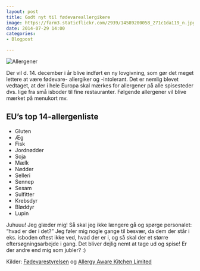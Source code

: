 ```yaml
---
layout: post
title: Godt nyt til fødevareallergikere
image: https://farm3.staticflickr.com/2939/14589200058_271c1da119_n.jpg
date: 2014-07-29 14:00
categories:
- Blogpost

---
```


![Allergener](https://farm3.staticflickr.com/2939/14589200058_271c1da119_z.jpg)


Der vil d. 14. december i år blive indført en ny lovgivning, som gør det meget lettere at være fødevare- allergiker og -intolerant. Det er nemlig blevet vedtaget, at der i hele Europa skal mærkes for allergener på alle spisesteder dvs. lige fra små isboder til fine restauranter. Følgende allergener vil blive mærket på menukort mv.


## EU’s top 14-allergenliste

- Gluten 
- Æg
- Fisk
- Jordnødder
- Soja
- Mælk
- Nødder 
- Selleri
- Sennep
- Sesam
- Sulfitter
- Krebsdyr
- Bløddyr
- Lupin


Juhuuu! Jeg glæder mig! Så skal jeg ikke længere gå og spørge personalet: “hvad er der i det?” Jeg føler mig nogle gange til besvær, da dem der står i eks. isboden oftest ikke ved, hvad der er i, og så skal der et større eftersøgningsarbejde i gang. Det bliver dejlig nemt at tage ud og spise! Er der andre end mig som jubler? :)

Kilder: [Fødevarestyrelsen](http://www.foedevarestyrelsen.dk/SiteCollectionDocuments/25_PDF_word_filer%20til%20download/06kontor/Maerkning/Risikovurdering%20i%20forhold%20til%20m%C3%A6rkning%20med%20%E2%80%9Dkan%20indeholde%20spor%20af%E2%80%9D.pdf) og [Allergy Aware Kitchen Limited](http://www.allergyawarekitchen.co.uk/new-allergen-law/)
